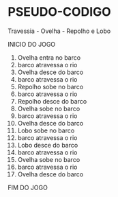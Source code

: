 # PSEUDO-CODIGO
 Travessia - Ovelha - Repolho e Lobo

INICIO DO JOGO
  1. Ovelha entra no barco
  2. barco atravessa o rio
  3. Ovelha desce do barco
  4. barco atravessa o rio
  5. Repolho sobe no barco
  6. barco atravessa o rio
  7. Repolho desce do barco
  8. Ovelha sobe no barco
  9. barco atravessa o rio
  10. Ovelha desce do barco
  11. Lobo sobe no barco
  12. barco atravessa o rio
  13. Lobo desce do barco
  14. barco atravessa o rio
  15. Ovelha sobe no barco
  16. barco atravessa o rio
  17. Ovelha desce do barco

FIM DO JOGO